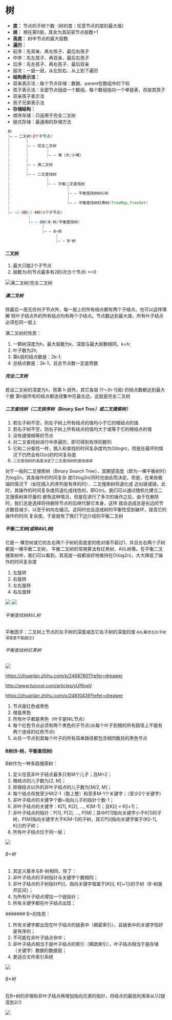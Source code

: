 # 树

- **度：** 节点的子树个数（树的度：任意节点的度的最大值）
- **层：** 根在第0层，其余为其前驱节点层数+1
- **高度：** 树中节点的最大层数
- **遍历：**
 - 前序：先双亲、再左孩子、最后右孩子
 - 中序：先左孩子、再双亲、最后右孩子
 - 后序：先左孩子、再右孩子、最后双亲
 - 层次：一层一层，从左到右、从上到下遍历
- **结构表示法：**
 - 双亲表示法：每个节点存储：数据、parent在数组中的下标
 - 孩子表示法：全部节点组成一个数组，每个数组指向一个单链表，存放其孩子
 - 双亲孩子表示法
 - 孩子兄弟表示法
- **存储结构：**
 - 顺序存储：只适用于完全二叉树
 - 链式存储：最通用的存储方法

```java
 树
 |— — 二叉树(2个子节点)
 |       |
 |       |— — 完全二叉树
 |       |        |
 |       |        |— — 堆（大/小堆）
 |       |
 |       |— — 满二叉树
 |       |
 |       |— — 二叉查找树
 |                |
 |                |— — 平衡二叉查找树
 |                         |
 |                         |— — 平衡查找树AVL树
 |                         |
 |                         |— — 平衡查找树红黑树(TreeMap,TreeSet)
 |
 |— —2-3树/2-4树(n个子节点)
          |
          |— — B树(B-树/平衡查找树)
                |
                |— — B+树
                      |
                      |— — B*树

```
#### 二叉树
 1. 最大只能2个子节点
 2. 层数为i的节点最多有2的i次方个节点i >=0

![满二叉树/完全二叉树](https://github.com/yr0918/ocean/raw/master/doc/img/full_bi_tree.png)
##### 满二叉树
除最后一层无任何子节点外，每一层上的所有结点都有两个子结点。也可以这样理解
除叶子结点外的所有结点均有两个子结点。节点数达到最大值，所有叶子结点必须在同一层上

满二叉树的性质：

1. 一颗树深度为h，最大层数为k，深度与最大层数相同，k=h;
2. 叶子数为2h;
3. 第k层的结点数是：2k-1;
4. 总结点数是：2k-1，且总节点数一定是奇数

##### 完全二叉树
若设二叉树的深度为h，除第 h 层外，其它各层 (1～(h-1)层) 的结点数都达到最大个数
第h层所有的结点都连续集中在最左边，这就是完全二叉树

##### 二叉查找树（二叉排序树（Binary Sort Tree）或二叉搜索树）
1. 若左子树不空，则左子树上所有结点的值均小于它的根结点的值
2. 若右子树不空，则右子树上所有结点的值均大于或等于它的根结点的值
3. 没有键值相等的节点
4. 对二叉查找树进行中序遍历，即可得到有序的数列
5. 它和二分查找一样，插入和查找的时间复杂度均为O(logn)，但是在最坏的情况下仍然会有O(n)的时间复杂度
6. `二叉查找树的高度决定了二叉查找树的查找效率`

对于一般的二叉搜索树（Binary Search Tree），其期望高度（即为一棵平衡树时）为log2n，其各操作的时间复杂
度O(log2n)同时也由此而决定。但是，在某些极端的情况下（如在插入的序列是有序的时），二叉搜索树将退化成
近似链或链，此时，其操作的时间复杂度将退化成线性的，即O(n)。我们可以通过随机化建立二叉搜索树来尽量的
避免这种情况，但是在进行了多次的操作之后，由于在删除时，我们总是选择将待删除节点的后继代替它本身，这样
就会造成总是右边的节点数目减少，以至于树向左偏沉。这同时也会造成树的平衡性受到破坏，提高它的操作的时间
复杂度。于是就有了我们下边介绍的平衡二叉树
##### 平衡二叉树(或称AVL树)
它是一 棵空树或它的左右两个子树的高度差的绝对值不超过1，并且左右两个子树都是一棵平衡二叉树，
平衡二叉树的常用算法有红黑树、AVL树等。在平衡二叉搜索树中，我们可以看到，其高度一般都良好地维持在O(log2n)，大大降低了操作的时间复杂度

1. 左旋转
2. 右旋转
3. 左右旋转
4. 右左旋转

![](https://github.com/yr0918/ocean/raw/master/doc/img/avl_tree_right_rote.jpg)
![](https://github.com/yr0918/ocean/raw/master/doc/img/avl_tree_left_right_rote.jpg)
###### 平衡查找树AVL树
平衡因子：二叉树上节点的左子树的深度减去它右子树的深度的值
`AVL要求左右子树深度差不能超过1`
###### 平衡查找树红黑树
![](https://github.com/yr0918/ocean/raw/master/doc/img/red-black_tree.png)

https://zhuanlan.zhihu.com/p/24687801?refer=dreawer

http://www.tuicool.com/articles/yUf6neV

https://zhuanlan.zhihu.com/p/24810439?refer=dreawer

1. 节点是红色或黑色
2. 根是黑色
3. 所有叶子都是黑色（叶子是NIL节点）
4. 每个红色节点必须有两个黑色的子节点(从每个叶子到根的所有路径上不能有两个连续的红色节点)
5. 从任一节点到其每个叶子的所有简单路径都包含相同数目的黑色节点

#### B树(B-树，平衡查找树)
B树作为一种多路搜索树：
1. 定义任意非叶子结点最多只有M个儿子；且M>2；
2. 根结点的儿子数为[2, M]；
3. 除根结点以外的非叶子结点的儿子数为[M/2, M]；
4. 每个结点存放至少M/2-1（取上整）和至多M-1个关键字；（至少2个关键字）
5. 非叶子结点的关键字个数=指向儿子的指针个数-1；
6. 非叶子结点的关键字：K[1], K[2], …, K[M-1]；且K[i] < K[i+1]；
7. 非叶子结点的指针：P[1], P[2], …, P[M]；其中P[1]指向关键字小于K[1]的子树，P[M]指向关键字大于K[M-1]的子树，其它P[i]指向关键字属于(K[i-1], K[i])的子树；
8. 所有叶子结点位于同一层；

![](https://github.com/yr0918/ocean/raw/master/doc/img/btree.jpg)

###### B+树
1. 其定义基本与B-树相同，除了：
2. 非叶子结点的子树指针与关键字个数相同；
3. 非叶子结点的子树指针P[i]，指向关键字值属于[K[i], K[i+1])的子树（B-树是开区间）；
4. 为所有叶子结点增加一个链指针；
5. 所有关键字都在叶子结点出现；

####### B+的性质：
1. 所有关键字都出现在叶子结点的链表中（稠密索引），且链表中的关键字恰好是有序的；
2. 不可能在非叶子结点命中；
3. 非叶子结点相当于是叶子结点的索引（稀疏索引），叶子结点相当于是存储（关键字）数据的数据层；
4. 更适合文件索引系统

![](https://github.com/yr0918/ocean/raw/master/doc/img/b+tree.jpg)

###### B*树
在B+树的非根和非叶子结点再增加指向兄弟的指针，将结点的最低利用率从1/2提高到2/3

![](https://github.com/yr0918/ocean/raw/master/doc/img/bxingtree.jpg)